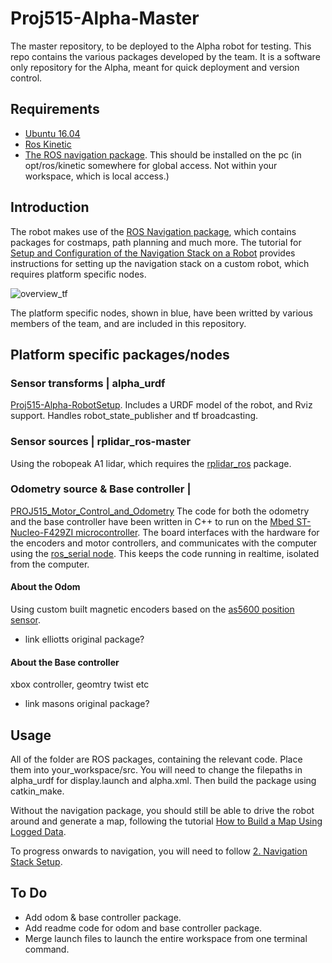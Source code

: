 # Proj515-Alpha-Master
The master repository, to be deployed to the Alpha robot for testing. This repo contains the various packages developed by the team. It is a software only repository for the Alpha, meant for quick deployment and version control.

## Requirements
* [Ubuntu 16.04](https://wiki.ubuntu.com/XenialXerus/ReleaseNotes)
* [Ros Kinetic](http://wiki.ros.org/kinetic)
* [The ROS navigation package](http://wiki.ros.org/navigation). This should be installed on the pc (in opt/ros/kinetic somewhere for global access. Not within your workspace, which is local access.)

## Introduction
The robot makes use of the [ROS Navigation package](http://wiki.ros.org/navigation), which contains packages for costmaps, path planning and much more. The tutorial for [Setup and Configuration of the Navigation Stack on a Robot](http://wiki.ros.org/navigation/Tutorials/RobotSetup) provides instructions for setting up the navigation stack on a custom robot, which requires platform specific nodes.


![overview_tf](http://wiki.ros.org/navigation/Tutorials/RobotSetup?action=AttachFile&do=get&target=overview_tf.png)


The platform specific nodes, shown in blue, have been writted by various members of the team, and are included in this repository.

## Platform specific packages/nodes

### Sensor transforms | alpha_urdf
[Proj515-Alpha-RobotSetup](https://github.com/badmanwillis/Proj515-Alpha-RobotSetup). Includes a URDF model of the robot, and Rviz support. Handles robot_state_publisher and tf broadcasting.

### Sensor sources | rplidar_ros-master
Using the robopeak A1 lidar, which requires the [rplidar_ros](https://github.com/Slamtec/rplidar_ros) package.

### Odometry source & Base controller |
[PROJ515_Motor_Control_and_Odometry](https://github.com/ElliWhite/PROJ515_Motor_Control_and_Odometry) The code for both the odometry and the base controller have been written in C++ to run on the [Mbed ST-Nucleo-F429ZI microcontroller](https://os.mbed.com/platforms/ST-Nucleo-F429ZI/). The board interfaces with the hardware for the encoders and motor controllers, and communicates with the computer using the [ros_serial node](http://wiki.ros.org/rosserial). This keeps the code running in realtime, isolated from the computer.

#### About the Odom
Using custom built magnetic encoders based on the [as5600 position sensor](https://ams.com/as5600).
* link elliotts original package?

#### About the Base controller
xbox controller, geomtry twist etc
* link masons original package?


## Usage
All of the folder are ROS packages, containing the relevant code. Place them into your_workspace/src. You will need to change the filepaths in alpha_urdf for display.launch and alpha.xml. Then build the package using catkin_make.

Without the navigation package, you should still be able to drive the robot around and generate a map, following the tutorial [How to Build a Map Using Logged Data](http://wiki.ros.org/slam_gmapping/Tutorials/MappingFromLoggedData#record).

To progress onwards to navigation, you will need to follow [2. Navigation Stack Setup](http://wiki.ros.org/navigation/Tutorials/RobotSetup).


## To Do
* Add odom & base controller package.
* Add readme code for odom and base controller package.
* Merge launch files to launch the entire workspace from one terminal command.




